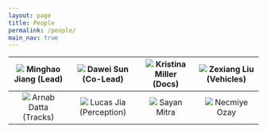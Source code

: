 ```yaml
---
layout: page
title: People
permalink: /people/
main_nav: true
---
```


|<img src="/Race/assets/minghao.jpg"> Minghao Jiang (Lead)|<img src="/Race/assets/dawei.png"> Dawei Sun (Co-Lead)|<img src="/Race/assets/kristina.jpg"> Kristina Miller (Docs)|<img src="/Race/assets/zexiang.jpg"> Zexiang Liu (Vehicles)|
|:---:|:---:|:---:|:---:|
|<img src="/Race/assets/arnab.jpg"> Arnab Datta (Tracks)|<img src="/Race/assets/lucas.jpg"> Lucas Jia (Perception)|<img src="/Race/assets/sayan_small_m.jpg"> Sayan Mitra|<img src="/Race/assets/profile-placeholder.gif"> Necmiye Ozay|
